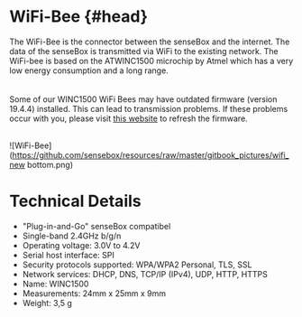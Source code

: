 # WiFi-Bee {#head}
<div class="description">The WiFi-Bee is the connector between the senseBox and the internet. The data of the senseBox is transmitted via WiFi to the existing network. The WiFi-bee is based on the ATWINC1500 microchip by Atmel which has a very low energy consumption and a long range.</div>

<div class="line">
    <br>
    <br>
</div>

<div class="box_warning">
    <i class="fa fa-exclamation-circle fa-fw" aria-hidden="true" style="color: #f0ad4e"></i>
    Some of our WINC1500 WiFi Bees may have outdated firmware (version 19.4.4) installed. This can lead to transmission problems. If these problems occur with you, please visit <a href="../../hilfe/additional-info.md">this website</a> to refresh the firmware.
</div>
<br>

![WiFi-Bee](https://github.com/sensebox/resources/raw/master/gitbook_pictures/wifi_new bottom.png)

# Technical Details

* "Plug-in-and-Go" senseBox compatibel
* Single-band 2.4GHz b/g/n
* Operating voltage: 3.0V to 4.2V
* Serial host interface: SPI
* Security protocols supported: WPA/WPA2 Personal, TLS, SSL
* Network services: DHCP, DNS, TCP/IP (IPv4), UDP, HTTP, HTTPS
* Name: WINC1500
* Measurements: 24mm x 25mm x 9mm
* Weight: 3,5 g



